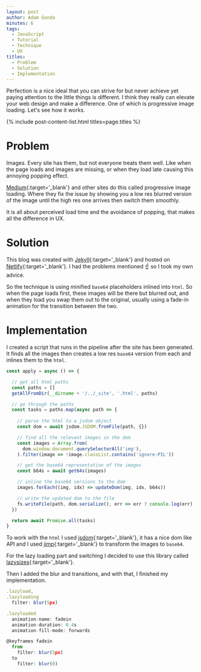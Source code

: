 ```yaml
---
layout: post
author: Adam Gonda
minutes: 6
tags:
  - JavaScript
  - Tutorial
  - Technique
  - UX
titles:
  - Problem
  - Solution
  - Implementation
---
```


Perfection is a nice ideal that you can strive for but never achieve
yet paying attention to the little things is different. I think they
really can elevate your web design and make a difference.
One of which is progressive image loading. Let's see how it works.

{% include post-content-list.html titles=page.titles %}

# Problem

Images. Every site has them, but not everyone treats them well.
Like when the page loads and images are missing, or when they load late
causing this annoying popping effect.

[Medium](https://medium.com/){:target='_blank'} and other sites do this
called progressive image loading. Where they fix the issue by showing you a low res blurred
version of the image until the high res one arrives then switch them smoothly.

It is all about perceived load time and the avoidance
of popping, that makes all the difference in UX.

# Solution

This blog was created with [Jekyll](https://jekyllrb.com/){:target='_blank'} and hosted on [Netlify](https://jekyllrb.com/){:target='_blank'}.
I had the problems mentioned ☝️ so I took my own advice.

So the technique is using minified `base64` placeholders
inlined into `html`. So when the page loads first, these images will be there
but blurred out, and when they load you swap them out to the original,
usually using a fade-in animation for the transition between the two.

# Implementation

I created a script that runs in the pipeline after the site has been generated.
It finds all the images then creates a low res `base64` version from each and inlines them to the `html`.

```js
const apply = async () => {

  // get all html paths
  const paths = []
  getAllFromDir(__dirname + '/../_site', '.html', paths)

  // go through the paths
  const tasks = paths.map(async path => {
    
    // parse the html to a jsdom object
    const dom = await jsdom.JSDOM.fromFile(path, {})

    // find all the relevant images in the dom
    const images = Array.from(
      dom.window.document.querySelectorAll('img'),
    ).filter(image => !image.classList.contains('ignore-PIL'))

    // get the base64 representation of the images
    const b64s = await get64s(images)

    // inline the base64 versions to the dom
    images.forEach((img, idx) => updateDom(img, idx, b64s))

    // write the updated dom to the file
    fs.writeFile(path, dom.serialize(), err => err ? console.log(err) : null) // prettier-ignore
  })

  return await Promise.all(tasks)
}
```

To work with the `html` I used [jsdom](https://github.com/jsdom/jsdom){:target='_blank'}, it has a nice dom like API
and I used [jimp](https://github.com/oliver-moran/jimp){:target='_blank'} to transform the images to `base64`.

For the lazy loading part and switching I decided to use this library called [lazysizes](https://github.com/aFarkas/lazysizes){:target='_blank'}.

Then I added the blur and transitions, and with that, I finished my implementation.

```js
.lazyload,
.lazyloading
  filter: blur(5px)

.lazyloaded
  animation-name: fadein
  animation-duration: 0.4s
  animation-fill-mode: forwards

@keyframes fadein
  from
    filter: blur(5px)
  to
    filter: blur(0)
```
